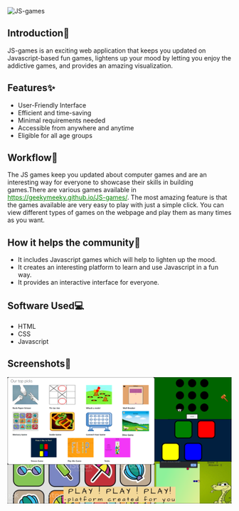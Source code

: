 ![JS-games](https://socialify.git.ci/geekymeeky/JS-games/image?description=1&forks=1&issues=1&language=1&owner=1&pattern=Circuit%20Board&pulls=1&stargazers=1&theme=Light)

<h2>Introduction🤩</h2>

<p>JS-games is an exciting web application that keeps you updated on Javascript-based fun games, lightens up your mood by letting you enjoy the addictive games, and provides an amazing visualization.</p>

<h2>Features✨</h2>
<ul>
 <li>User-Friendly Interface</li>
 <li>Efficient and time-saving</li>
 <li>Minimal requirements needed</li>
 <li>Accessible from anywhere and anytime</li>
 <li>Eligible for all age groups</li>
</ul>

<h2>Workflow📌</h2>

<p>The JS games keep you updated about computer games and are an interesting way for everyone to showcase their skills in building games.There are various games available in <a href style="color:green">https://geekymeeky.github.io/JS-games/</a>. The most amazing feature is that the games available are very easy to play with just a simple click. You can view different types of games on the webpage and play them as many times as you want.</p>

<h2>How it helps the community🌼</h2>
<ul>
 <li>It includes Javascript games which will help to lighten up the mood.</li>
 <li>It creates an interesting platform to learn and use Javascript in a fun way.</li>
 <li>It provides an interactive interface for everyone.</li>
</ul>

<h2>Software Used💻</h2>
  <ul>
    <li>HTML</li>
    <li>CSS</li>
    <li>Javascript</li>
  </ul>
<h2>Screenshots📸</h2>
<img alt="collage preview" src="./static/images/Js-gamesCollage.png">
